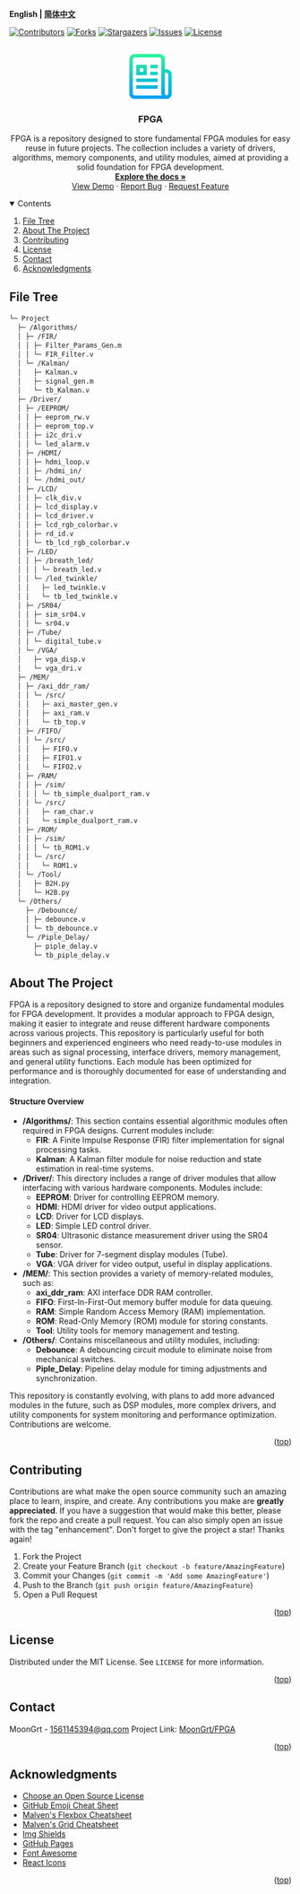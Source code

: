 **English | [简体中文](README_cn.md)**
<div id="top"></div>

[![Contributors][contributors-shield]][contributors-url]
[![Forks][forks-shield]][forks-url]
[![Stargazers][stars-shield]][stars-url]
[![Issues][issues-shield]][issues-url]
[![License][license-shield]][license-url]


<!-- PROJECT LOGO -->
<br />
<div align="center">
    <a href="https://github.com/MoonGrt/FPGA">
    <img src="../Document/images/logo.png" alt="Logo" width="80" height="80">
    </a>
<h3 align="center">FPGA</h3>
    <p align="center">
    FPGA is a repository designed to store fundamental FPGA modules for easy reuse in future projects. The collection includes a variety of drivers, algorithms, memory components, and utility modules, aimed at providing a solid foundation for FPGA development.
    <br />
    <a href="https://github.com/MoonGrt/FPGA"><strong>Explore the docs »</strong></a>
    <br />
    <a href="https://github.com/MoonGrt/FPGA">View Demo</a>
    ·
    <a href="https://github.com/MoonGrt/FPGA/issues">Report Bug</a>
    ·
    <a href="https://github.com/MoonGrt/FPGA/issues">Request Feature</a>
    </p>
</div>




<!-- CONTENTS -->
<details open>
  <summary>Contents</summary>
  <ol>
    <li><a href="#file-tree">File Tree</a></li>
    <li>
      <a href="#about-the-project">About The Project</a>
      <ul>
      </ul>
    </li>
    <li><a href="#contributing">Contributing</a></li>
    <li><a href="#license">License</a></li>
    <li><a href="#contact">Contact</a></li>
    <li><a href="#acknowledgments">Acknowledgments</a></li>
  </ol>
</details>





<!-- FILE TREE -->
## File Tree

```
└─ Project
  ├─ /Algorithms/
  │ ├─ /FIR/
  │ │ ├─ Filter_Params_Gen.m
  │ │ └─ FIR_Filter.v
  │ └─ /Kalman/
  │   ├─ Kalman.v
  │   ├─ signal_gen.m
  │   └─ tb_Kalman.v
  ├─ /Driver/
  │ ├─ /EEPROM/
  │ │ ├─ eeprom_rw.v
  │ │ ├─ eeprom_top.v
  │ │ ├─ i2c_dri.v
  │ │ └─ led_alarm.v
  │ ├─ /HDMI/
  │ │ ├─ hdmi_loop.v
  │ │ ├─ /hdmi_in/
  │ │ └─ /hdmi_out/
  │ ├─ /LCD/
  │ │ ├─ clk_div.v
  │ │ ├─ lcd_display.v
  │ │ ├─ lcd_driver.v
  │ │ ├─ lcd_rgb_colorbar.v
  │ │ ├─ rd_id.v
  │ │ └─ tb_lcd_rgb_colorbar.v
  │ ├─ /LED/
  │ │ ├─ /breath_led/
  │ │ │ └─ breath_led.v
  │ │ └─ /led_twinkle/
  │ │   ├─ led_twinkle.v
  │ │   └─ tb_led_twinkle.v
  │ ├─ /SR04/
  │ │ ├─ sim_sr04.v
  │ │ └─ sr04.v
  │ ├─ /Tube/
  │ │ └─ digital_tube.v
  │ └─ /VGA/
  │   ├─ vga_disp.v
  │   └─ vga_dri.v
  ├─ /MEM/
  │ ├─ /axi_ddr_ram/
  │ │ └─ /src/
  │ │   ├─ axi_master_gen.v
  │ │   ├─ axi_ram.v
  │ │   └─ tb_top.v
  │ ├─ /FIFO/
  │ │ └─ /src/
  │ │   ├─ FIFO.v
  │ │   ├─ FIFO1.v
  │ │   └─ FIFO2.v
  │ ├─ /RAM/
  │ │ ├─ /sim/
  │ │ │ └─ tb_simple_dualport_ram.v
  │ │ └─ /src/
  │ │   ├─ ram_char.v
  │ │   └─ simple_dualport_ram.v
  │ ├─ /ROM/
  │ │ ├─ /sim/
  │ │ │ └─ tb_ROM1.v
  │ │ └─ /src/
  │ │   └─ ROM1.v
  │ └─ /Tool/
  │   ├─ B2H.py
  │   └─ H2B.py
  └─ /Others/
    ├─ /Debounce/
    │ ├─ debounce.v
    │ └─ tb_debounce.v
    └─ /Piple_Delay/
      ├─ piple_delay.v
      └─ tb_piple_delay.v

```



<!-- ABOUT THE PROJECT -->
## About The Project

<p>
FPGA is a repository designed to store and organize fundamental modules for FPGA development. It provides a modular approach to FPGA design, making it easier to integrate and reuse different hardware components across various projects. This repository is particularly useful for both beginners and experienced engineers who need ready-to-use modules in areas such as signal processing, interface drivers, memory management, and general utility functions. Each module has been optimized for performance and is thoroughly documented for ease of understanding and integration.
</p>

<h4>Structure Overview</h4>
<ul>
  <li>
    <strong>/Algorithms/</strong>: This section contains essential algorithmic modules often required in FPGA designs. Current modules include:
    <ul>
      <li><strong>FIR</strong>: A Finite Impulse Response (FIR) filter implementation for signal processing tasks.</li>
      <li><strong>Kalman</strong>: A Kalman filter module for noise reduction and state estimation in real-time systems.</li>
    </ul>
  </li>
  <li>
    <strong>/Driver/</strong>: This directory includes a range of driver modules that allow interfacing with various hardware components. Modules include:
    <ul>
      <li><strong>EEPROM</strong>: Driver for controlling EEPROM memory.</li>
      <li><strong>HDMI</strong>: HDMI driver for video output applications.</li>
      <li><strong>LCD</strong>: Driver for LCD displays.</li>
      <li><strong>LED</strong>: Simple LED control driver.</li>
      <li><strong>SR04</strong>: Ultrasonic distance measurement driver using the SR04 sensor.</li>
      <li><strong>Tube</strong>: Driver for 7-segment display modules (Tube).</li>
      <li><strong>VGA</strong>: VGA driver for video output, useful in display applications.</li>
    </ul>
  </li>
  <li>
    <strong>/MEM/</strong>: This section provides a variety of memory-related modules, such as:
    <ul>
      <li><strong>axi_ddr_ram</strong>: AXI interface DDR RAM controller.</li>
      <li><strong>FIFO</strong>: First-In-First-Out memory buffer module for data queuing.</li>
      <li><strong>RAM</strong>: Simple Random Access Memory (RAM) implementation.</li>
      <li><strong>ROM</strong>: Read-Only Memory (ROM) module for storing constants.</li>
      <li><strong>Tool</strong>: Utility tools for memory management and testing.</li>
    </ul>
  </li>
  <li>
    <strong>/Others/</strong>: Contains miscellaneous and utility modules, including:
    <ul>
      <li><strong>Debounce</strong>: A debouncing circuit module to eliminate noise from mechanical switches.</li>
      <li><strong>Piple_Delay</strong>: Pipeline delay module for timing adjustments and synchronization.</li>
    </ul>
  </li>
</ul>

<p>
This repository is constantly evolving, with plans to add more advanced modules in the future, such as DSP modules, more complex drivers, and utility components for system monitoring and performance optimization. Contributions are welcome.
</p>

<p align="right">(<a href="#top">top</a>)</p>


<!-- CONTRIBUTING -->
## Contributing

Contributions are what make the open source community such an amazing place to learn, inspire, and create. Any contributions you make are **greatly appreciated**.
If you have a suggestion that would make this better, please fork the repo and create a pull request. You can also simply open an issue with the tag "enhancement".
Don't forget to give the project a star! Thanks again!
1. Fork the Project
2. Create your Feature Branch (`git checkout -b feature/AmazingFeature`)
3. Commit your Changes (`git commit -m 'Add some AmazingFeature'`)
4. Push to the Branch (`git push origin feature/AmazingFeature`)
5. Open a Pull Request
<p align="right">(<a href="#top">top</a>)</p>



<!-- LICENSE -->
## License

Distributed under the MIT License. See `LICENSE` for more information.
<p align="right">(<a href="#top">top</a>)</p>



<!-- CONTACT -->
## Contact

MoonGrt - 1561145394@qq.com
Project Link: [MoonGrt/FPGA](https://github.com/MoonGrt/FPGA)

<p align="right">(<a href="#top">top</a>)</p>



<!-- ACKNOWLEDGMENTS -->
## Acknowledgments

* [Choose an Open Source License](https://choosealicense.com)
* [GitHub Emoji Cheat Sheet](https://www.webpagefx.com/tools/emoji-cheat-sheet)
* [Malven's Flexbox Cheatsheet](https://flexbox.malven.co/)
* [Malven's Grid Cheatsheet](https://grid.malven.co/)
* [Img Shields](https://shields.io)
* [GitHub Pages](https://pages.github.com)
* [Font Awesome](https://fontawesome.com)
* [React Icons](https://react-icons.github.io/react-icons/search)
<p align="right">(<a href="#top">top</a>)</p>




<!-- MARKDOWN LINKS & IMAGES -->
<!-- https://www.markdownguide.org/basic-syntax/#reference-style-links -->
[contributors-shield]: https://img.shields.io/github/contributors/MoonGrt/FPGA.svg?style=for-the-badge
[contributors-url]: https://github.com/MoonGrt/FPGA/graphs/contributors
[forks-shield]: https://img.shields.io/github/forks/MoonGrt/FPGA.svg?style=for-the-badge
[forks-url]: https://github.com/MoonGrt/FPGA/network/members
[stars-shield]: https://img.shields.io/github/stars/MoonGrt/FPGA.svg?style=for-the-badge
[stars-url]: https://github.com/MoonGrt/FPGA/stargazers
[issues-shield]: https://img.shields.io/github/issues/MoonGrt/FPGA.svg?style=for-the-badge
[issues-url]: https://github.com/MoonGrt/FPGA/issues
[license-shield]: https://img.shields.io/github/license/MoonGrt/FPGA.svg?style=for-the-badge
[license-url]: https://github.com/MoonGrt/FPGA/blob/master/LICENSE

